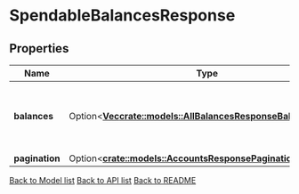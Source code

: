 # SpendableBalancesResponse

## Properties

Name | Type | Description | Notes
------------ | ------------- | ------------- | -------------
**balances** | Option<[**Vec<crate::models::AllBalancesResponseBalancesInner>**](AllBalances_response_balances_inner.md)> | balances is the spendable balances of all the coins. | [optional]
**pagination** | Option<[**crate::models::AccountsResponsePagination**](Accounts_response_pagination.md)> |  | [optional]

[Back to Model list](../README.md#documentation-for-models) [Back to API list](../README.md#documentation-for-api-endpoints) [Back to README](../README.md)


